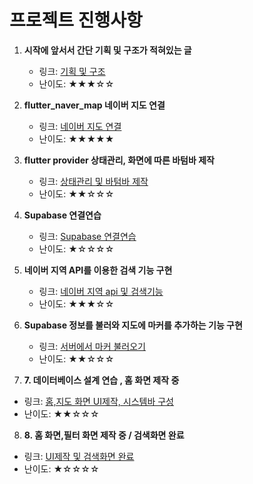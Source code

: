 # 프로젝트 진행사항

1. **시작에 앞서서 간단 기획 및 구조가 적혀있는 글**
   - 링크: [기획 및 구조](https://game-chanda.tistory.com/174)
   - 난이도: ★★★☆☆

2. **flutter_naver_map 네이버 지도 연결**
   - 링크: [네이버 지도 연결](https://game-chanda.tistory.com/175)
   - 난이도: ★★★★★

3. **flutter provider 상태관리, 화면에 따른 바텀바 제작**
   - 링크: [상태관리 및 바텀바 제작](https://game-chanda.tistory.com/176)
   - 난이도: ★★☆☆☆

4. **Supabase 연결연습**
   - 링크: [Supabase 연결연습](https://game-chanda.tistory.com/177)
   - 난이도: ★☆☆☆☆

5. **네이버 지역 API를 이용한 검색 기능 구현**
   - 링크: [네이버 지역 api 및 검색기능](https://game-chanda.tistory.com/178)
   - 난이도: ★★★☆☆

6. **Supabase 정보를 불러와 지도에 마커를 추가하는 기능 구현**
   - 링크: [서버에서 마커 불러오기](https://game-chanda.tistory.com/179)
   - 난이도: ★★☆☆☆

7.  **7. 데이터베이스 설계 연습 , 홈 화면 제작 중**
   - 링크: [홈,지도 화면 UI제작, 시스템바 구성](https://game-chanda.tistory.com/180)
   - 난이도: ★★☆☆☆

8.  **8. 홈 화면,필터 화면 제작 중 / 검색화면 완료**
   - 링크: [UI제작 및 검색화면 완료](https://game-chanda.tistory.com/181)
   - 난이도: ★☆☆☆☆

